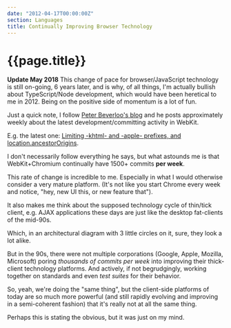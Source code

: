 ```yaml
---
date: "2012-04-17T00:00:00Z"
section: Languages
title: Continually Improving Browser Technology
---
```


{{page.title}}
==============

**Update May 2018** This change of pace for browser/JavaScript technology is still on-going, 6 years later, and is why, of all things, I'm actually bullish about TypeScript/Node development, which would have been heretical to me in 2012. Being on the positive side of momentum is a lot of fun.

Just a quick note, I follow [Peter Beverloo's blog](http://peter.sh/) and he posts approximately weekly about the latest development/committing activity in WebKit.

E.g. the latest one: [Limiting -khtml- and -apple- prefixes, and location.ancestorOrigins](http://peter.sh/2012/04/limiting-khtml-and-apple-prefixes-and-location-ancestororigins/).

I don't necessarily follow everything he says, but what astounds me is that WebKit+Chromium continually have 1500+ commits **per week**.

This rate of change is incredible to me. Especially in what I would otherwise consider a very mature platform. (It's not like you start Chrome every week and notice, "hey, new UI this, or new feature that").

It also makes me think about the supposed technology cycle of thin/tick client, e.g. AJAX applications these days are just like the desktop fat-clients of the mid-90s.

Which, in an architectural diagram with 3 little circles on it, sure, they look a lot alike.

But in the 90s, there were not multiple corporations (Google, Apple, Mozilla, Microsoft) poring *thousands of commits per week* into improving their thick-client technology platforms. And actively, if not begrudgingly, working together on standards and even *test suites* for their behavior.

So, yeah, we're doing the "same thing", but the client-side platforms of today are so much more powerful (and still rapidly evolving and improving in a semi-coherent fashion) that it's really not at all the same thing.

Perhaps this is stating the obvious, but it was just on my mind.

